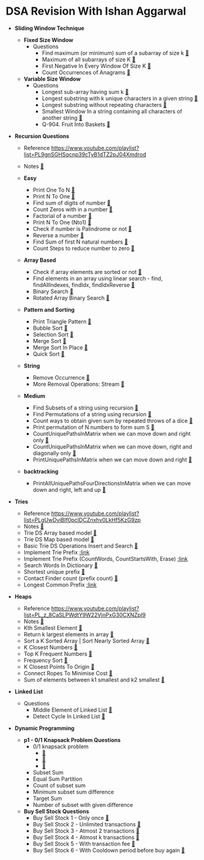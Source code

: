 # DSA Revision With Ishan Aggarwal

* **Sliding Window Technique**
    * **Fixed Size Window**
        - Questions
            * Find maximum (or minimum) sum of a subarray of size
              k [:link:](/src/main/java/sliding_window/fixed/MaximumSumOfAllSubarrayOfSizeK.java)
            * Maximum of all subarrays of size
              K [:link:](/src/main/java/sliding_window/fixed/MaximumElementOfEachSubarrayOfSizeK.java)
            * First Negative In Every Window Of Size
              K [:link:](/src/main/java/sliding_window/fixed/FirstNegativeOfEachSubarrayOfSizeK.java)
            * Count Occurrences of Anagrams [:link:](/src/main/java/sliding_window/fixed/CountAnagrams.java)
    * **Variable Size Window**
        - Questions
            * Longest sub-array having sum
              k [:link:](/src/main/java/sliding_window/variable/LongestSubarrayWithGivenSumK.java)
            * Longest substring with k unique characters in a given
              string [:link:](/src/main/java/sliding_window/variable/LongestSubstringWithKUniqueChars.java)
            * Longest substring without repeating
              characters [:link:](/src/main/java/sliding_window/variable/LongestSubstringWithAllUniqueChars.java)
            * Smallest Window In a string containing all characters of another
              string [:link:](/src/main/java/sliding_window/variable/SmallestSubstringContainingAllCharsFromPattern.java)
            * Q-904. Fruit Into Baskets [:link:](/src/main/java/sliding_window/variable/MaxFruitsIntoTwoBaskets.java)

* **Recursion Questions**
    - Reference https://www.youtube.com/playlist?list=PL9gnSGHSqcnp39cTyB1dTZ2pJ04Xmdrod
    - Notes [:link:](/src/main/java/recursion/Backtracking.one)
    - **Easy**
        * Print One To N [:link:](/src/main/java/recursion/easy/PrintOneToN.java)
        * Print N To One [:link:](/src/main/java/recursion/easy/PrintNToOne.java)
        * Find sum of digits of number [:link:](/src/main/java/recursion/easy/DigitSum.java)
        * Count Zeros with in a number [:link:](/src/main/java/recursion/easy/CountZeros.java)
        * Factorial of a number [:link:](/src/main/java/recursion/easy/Fact.java)
        * Print N To One (Nto1) [:link:](/src/main/java/recursion/easy/Nto1.java)
        * Check if number is Palindrome or not [:link:](/src/main/java/recursion/easy/Palindrome.java)
        * Reverse a number [:link:](/src/main/java/recursion/easy/Reverse.java)
        * Find Sum of first N natural numbers [:link:](/src/main/java/recursion/easy/Sum.java)
        * Count Steps to reduce number to zero [:link:](/src/main/java/recursion/easy/Steps.java)
    - **Array Based**
        * Check if array elements are sorted or not [:link:](/src/main/java/recursion/array/Sorted.java)
        * Find elements in an array using linear search - find, findAllIndexes, findIdx,
          findIdxReverse [:link:](/src/main/java/recursion/array/Find.java)
        * Binary Search [:link:](/src/main/java/recursion/array/BS.java)
        * Rotated Array Binary Search [:link:](/src/main/java/recursion/array/RBS.java)
    - **Pattern and Sorting**
        * Print Triangle Pattern [:link:](/src/main/java/recursion/pattern/Triangle.java)
        * Bubble Sort [:link:](/src/main/java/recursion/sorting/BubbleSort.java)
        * Selection Sort [:link:](/src/main/java/recursion/sorting/SelectionSort.java)
        * Merge Sort [:link:](/src/main/java/recursion/sorting/MergeSort.java)
        * Merge Sort In Place [:link:](/src/main/java/recursion/sorting/MergeSortInPlace.java)
        * Quick Sort [:link:](/src/main/java/recursion/sorting/QuickSortInPlace.java)
    - **String**
        * Remove Occurrence [:link:](/src/main/java/recursion/string/RemoveOccurrence.java)
        * More Removal Operations: Stream [:link:](/src/main/java/recursion/string/Stream.java)

    - **Medium**
        * Find Subsets of a string using recursion [:link:](/src/main/java/recursion/medium/FindSubsets.java)
        * Find Permutations of a string using
          recursion [:link:](/src/main/java/recursion/medium/FindPermutations.java)
        * Count ways to obtain given sum by repeated throws of a
          dice [:link:](/src/main/java/recursion/medium/PrintWaysToFindDiceTargetSum.java)
        * Print permutation of N numbers to form sum
          S [:link:](/src/main/java/recursion/medium/PrintPermutationsOfNNumbersToFindGivenSum.java)
        * CountUniquePathsInMatrix when we can move down and right
          only [:link:](/src/main/java/recursion/medium/CountUniquePathsInMatrix.java)
        * CountUniquePathsInMatrix when we can move down, right and diagonally
          only [:link:](/src/main/java/recursion/medium/CountUniquePathsInMatrixWhenMoveDRD.java)
        * PrintUniquePathsInMatrix when we can move down and
          right [:link:](/src/main/java/recursion/medium/PrintUniquePathsInMatrix.java)

    - **backtracking**
        * PrintAllUniquePathsFourDirectionsInMatrix when we can move down and
          right, left and
          up [:link:](/src/main/java/recursion/backtracking/PrintAllUniquePathsFourDirectionsInMatrix.java)


* **Tries**
    * Reference https://www.youtube.com/playlist?list=PLgUwDviBIf0pcIDCZnxhv0LkHf5KzG9zp
    * Notes [:link:](/src/main/java/tries/Tries.one)
    * Trie DS Array based model [:link:](/src/main/java/tries/TrieNodeArray.java)
    * Trie DS Map based model [:link:](/src/main/java/tries/TrieNodeMap.java)
    * Basic Trie DS Operations Insert and Search [:link:](/src/main/java/tries/TrieNodeSolution.java)
    * Implement Trie Prefix [:link](/src/main/java/tries/TriePrefixSolution.java)
    * Implement Trie Prefix (CountWords, CountStartsWith, Erase) [:link](/src/main/java/tries/TriePrefixSolution2.java)
    * Search Words In Dictionary [:link:](/src/main/java/tries/SearchWordsInDictionary.java)
    * Shortest unique prefix [:link:](/src/main/java/tries/ShortestUniquePrefix.java)
    * Contact Finder count (prefix count) [:link:](/src/main/java/tries/ContactFinderCount.java)
    * Longest Common Prefix [:link](/src/main/java/tries/LongestCommonPrefix.java)

* **Heaps**
    * Reference https://www.youtube.com/playlist?list=PL_z_8CaSLPWdtY9W22VjnPxG30CXNZpI9
    * Notes [:link:](/src/main/java/heaps/Heap.one)
    * Kth Smallest Element [:link:](/src/main/java/heaps/KthSmallestElement.java)
    * Return k largest elements in array [:link:](/src/main/java/heaps/KLargestElementsInArray.java)
    * Sort a K Sorted Array | Sort Nearly Sorted Array [:link:](/src/main/java/heaps/SortKSortedArray.java)
    * K Closest Numbers [:link:](/src/main/java/heaps/KClosestNumbers.java)
    * Top K Frequent Numbers [:link:](/src/main/java/heaps/TopKFrequentNumbers.java)
    * Frequency Sort [:link:](/src/main/java/heaps/FrequencySort.java)
    * K Closest Points To Origin [:link:](/src/main/java/heaps/KClosestPointsToOrigin.java)
    * Connect Ropes To Minimise Cost [:link:](/src/main/java/heaps/ConnectRopesToMinimiseCost.java)
    * Sum of elements between k1 smallest and k2
      smallest [:link:](/src/main/java/heaps/SumElementsBetweenK1AndK2Smallest.java)

* **Linked List**
    - Questions
        * Middle Element of Linked List [:link:](/src/main/java/linked_list/MiddleElementOfLinkedList.java)
        * Detect Cycle In Linked List [:link:](/src/main/java/linked_list/DetectCycleInLinkedList.java)


* **Dynamic Programming**
    * **p1 - 0/1 Knapsack Problem Questions**
        * 0/1 knapsack problem
            * [:link:](/src/main/java/dynamic_programming/p1/_01KnapsackRecursive.java)
            * [:link:](/src/main/java/dynamic_programming/p1/_01KnapsackMemoization.java)
            * [:link:](/src/main/java/dynamic_programming/p1/_01KnapsackTopDown.java)
        * Subset Sum
        * Equal Sum Partition
        * Count of subset sum
        * Minimum subset sum difference
        * Target Sum
        * Number of subset with given difference
    * **Buy Sell Stock Questions**
        * Buy Sell Stock 1 - Only once [:link:](/src/main/java/dynamic_programming/buy_sell_stock/BuySellStock1.java)
        * Buy Sell Stock 2 - Unlimited
          transactions [:link:](/src/main/java/dynamic_programming/buy_sell_stock/BuySellStock2.java)
        * Buy Sell Stock 3 - Atmost 2
          transactions [:link:](/src/main/java/dynamic_programming/buy_sell_stock/BuySellStock3.java)
        * Buy Sell Stock 4 - Atmost k
          transactions [:link:](/src/main/java/dynamic_programming/buy_sell_stock/BuySellStock4.java)
        * Buy Sell Stock 5 - With transaction
          fee [:link:](/src/main/java/dynamic_programming/buy_sell_stock/BuySellStock5.java)
        * Buy Sell Stock 6 - With Cooldown period before buy
          again [:link:](/src/main/java/dynamic_programming/buy_sell_stock/BuySellStock6.java)
